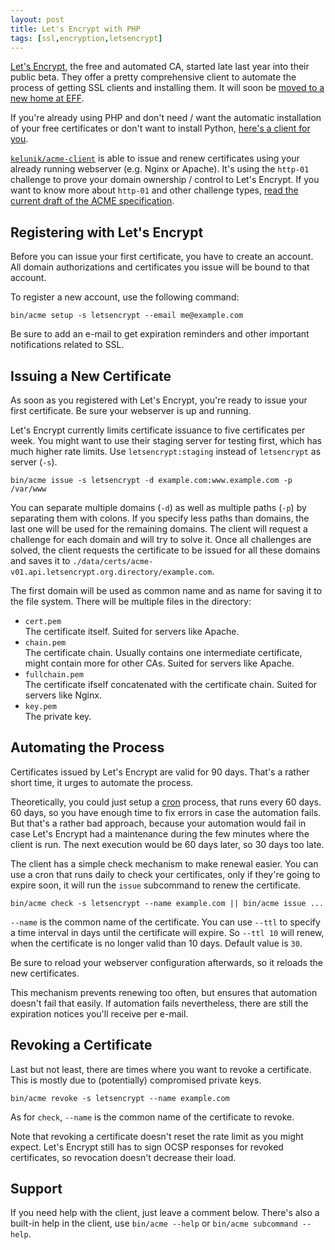 ```yaml
---
layout: post
title: Let's Encrypt with PHP
tags: [ssl,encryption,letsencrypt]
---
```


[Let's Encrypt](https://letsencrypt.org/), the free and automated CA, started late last year into their public beta. They offer a pretty comprehensive client to automate the process of getting SSL clients and installing them. It will soon be [moved to a new home at EFF](https://letsencrypt.org/2016/03/09/le-client-new-home.html).

If you're already using PHP and don't need / want the automatic installation of your free certificates or don't want to install Python, [here's a client for you](https://github.com/kelunik/acme-client).

[`kelunik/acme-client`](https://github.com/kelunik/acme-client) is able to issue and renew certificates using your already running webserver (e.g. Nginx or Apache). It's using the `http-01` challenge to prove your domain ownership / control to Let's Encrypt. If you want to know more about `http-01` and other challenge types, [read the current draft of the ACME specification](https://ietf-wg-acme.github.io/acme/).

## Registering with Let's Encrypt

Before you can issue your first certificate, you have to create an account. All domain authorizations and certificates you issue will be bound to that account.

To register a new account, use the following command:

```plain
bin/acme setup -s letsencrypt --email me@example.com
```

Be sure to add an e-mail to get expiration reminders and other important notifications related to SSL.

## Issuing a New Certificate

As soon as you registered with Let's Encrypt, you're ready to issue your first certificate. Be sure your webserver is up and running.

Let's Encrypt currently limits certificate issuance to five certificates per week. You might want to use their staging server for testing first, which has much higher rate limits. Use `letsencrypt:staging` instead of `letsencrypt` as server (`-s`).

```plain
bin/acme issue -s letsencrypt -d example.com:www.example.com -p /var/www
```

You can separate multiple domains (`-d`) as well as multiple paths (`-p`) by separating them with colons. If you specify less paths than domains, the last one will be used for the remaining domains. The client will request a challenge for each domain and will try to solve it. Once all challenges are solved, the client requests the certificate to be issued for all these domains and saves it to  `./data/certs/acme-v01.api.letsencrypt.org.directory/example.com`.

The first domain will be used as common name and as name for saving it to the file system. There will be multiple files in the directory:

 * `cert.pem`<br>The certificate itself. Suited for servers like Apache.
 * `chain.pem`<br>The certificate chain. Usually contains one intermediate certificate, might contain more for other CAs. Suited for servers like Apache.
 * `fullchain.pem`<br>The certificate ifself concatenated with the certificate chain. Suited for servers like Nginx.
 * `key.pem`<br>The private key.

## Automating the Process

Certificates issued by Let's Encrypt are valid for 90 days. That's a rather short time, it urges to automate the process.

Theoretically, you could just setup a [cron](https://en.wikipedia.org/wiki/Cron) process, that runs every 60 days. 60 days, so you have enough time to fix errors in case the automation fails. But that's a rather bad approach, because your automation would fail in case Let's Encrypt had a maintenance during the few minutes where the client is run. The next execution would be 60 days later, so 30 days too late.

The client has a simple check mechanism to make renewal easier. You can use a cron that runs daily to check your certificates, only if they're going to expire soon, it will run the `issue` subcommand to renew the certificate.

```plain
bin/acme check -s letsencrypt --name example.com || bin/acme issue ...
```

`--name` is the common name of the certificate. You can use `--ttl` to specify a time interval in days until the certificate will expire. So `--ttl 10` will renew, when the certificate is no longer valid than 10 days. Default value is `30`.

Be sure to reload your webserver configuration afterwards, so it reloads the new certificates.

This mechanism prevents renewing too often, but ensures that automation doesn't fail that easily. If automation fails nevertheless, there are still the expiration notices you'll receive per e-mail.

## Revoking a Certificate

Last but not least, there are times where you want to revoke a certificate. This is mostly due to (potentially) compromised private keys.

```plain
bin/acme revoke -s letsencrypt --name example.com
```

As for `check`, `--name` is the common name of the certificate to revoke.

Note that revoking a certificate doesn't reset the rate limit as you might expect. Let's Encrypt still has to sign OCSP responses for revoked certificates, so revocation doesn't decrease their load.

## Support

If you need help with the client, just leave a comment below. There's also a built-in help in the client, use `bin/acme --help` or `bin/acme subcommand --help`.
